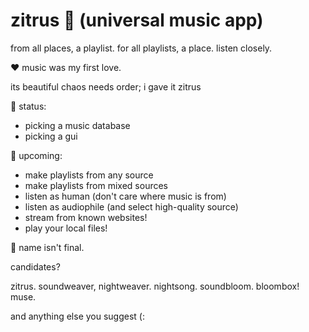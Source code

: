 # zitrus 🍋 (universal music app)

from all places, a playlist. for all playlists, a place. listen closely.

❤️ music was my first love.

its beautiful chaos needs order; i gave it zitrus

🌱 status:
- picking a music database
- picking a gui

🔮 upcoming:
- make playlists from any source
- make playlists from mixed sources
- listen as human (don't care where music is from)
- listen as audiophile (and select high-quality source)
- stream from known websites!
- play your local files!

👥 name isn't final.

candidates?

zitrus. soundweaver, nightweaver. nightsong. soundbloom. bloombox! muse.

and anything else you suggest (:
